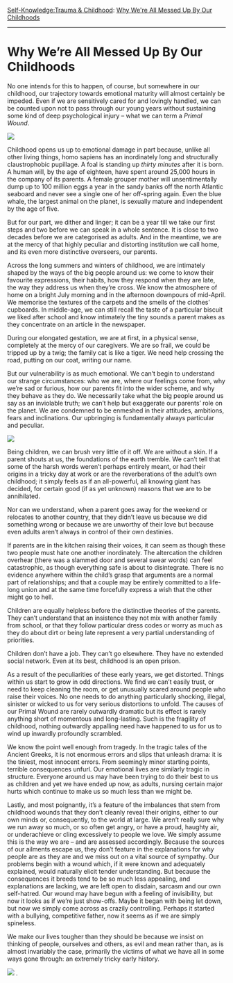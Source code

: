 [Self-Knowledge:](https://www.theschooloflife.com/thebookoflife/category/self-knowledge/)[Trauma & Childhood](https://www.theschooloflife.com/thebookoflife/category/self-knowledge/trauma-childhood/): [Why We're All Messed Up By Our Childhoods](https://www.theschooloflife.com/thebookoflife/why-were-all-messed-up-by-our-childhoods/)

* * *

# Why We’re All Messed Up By Our Childhoods

No one intends for this to happen, of course, but somewhere in our childhood, our trajectory towards emotional maturity will almost certainly be impeded. Even if we are sensitively cared for and lovingly handled, we can be counted upon not to pass through our young years without sustaining some kind of deep psychological injury – what we can term a _Primal Wound_.

![](http://printcenter.org/88th/wp-content/uploads/2013/06/3101806727-Media-01.jpg)

Childhood opens us up to emotional damage in part because, unlike all other living things, homo sapiens has an inordinately long and structurally claustrophobic pupillage. A foal is standing up _thirty minutes_ after it is born. A human will, by the age of eighteen, have spent around 25,000 hours in the company of its parents. A female grouper mother will unsentimentally dump up to 100 million eggs a year in the sandy banks off the north Atlantic seaboard and never see a single one of her off-spring again. Even the blue whale, the largest animal on the planet, is sexually mature and independent by the age of five.

But for our part, we dither and linger; it can be a year till we take our first steps and two before we can speak in a whole sentence. It is close to two decades before we are categorised as adults. And in the meantime, we are at the mercy of that highly peculiar and distorting institution we call home, and its even more distinctive overseers, our parents.

Across the long summers and winters of childhood, we are intimately shaped by the ways of the big people around us: we come to know their favourite expressions, their habits, how they respond when they are late, the way they address us when they’re cross. We know the atmosphere of home on a bright July morning and in the afternoon downpours of mid-April. We memorise the textures of the carpets and the smells of the clothes’ cupboards. In middle-age, we can still recall the taste of a particular biscuit we liked after school and know intimately the tiny sounds a parent makes as they concentrate on an article in the newspaper.

During our elongated gestation, we are at first, in a physical sense, completely at the mercy of our caregivers. We are so frail, we could be tripped up by a twig; the family cat is like a tiger. We need help crossing the road, putting on our coat, writing our name.

But our vulnerability is as much emotional. We can’t begin to understand our strange circumstances: who we are, where our feelings come from, why we’re sad or furious, how our parents fit into the wider scheme, and why they behave as they do. We necessarily take what the big people around us say as an inviolable truth; we can’t help but exaggerate our parents’ role on the planet. We are condemned to be enmeshed in their attitudes, ambitions, fears and inclinations. Our upbringing is fundamentally always particular and peculiar.

![](http://www.theartblog.org/wp-content/uploaded/2015/02/abbyseeshughinthefronthall.jpg)

Being children, we can brush very little of it off. We are without a skin. If a parent shouts at us, the foundations of the earth tremble. We can’t tell that some of the harsh words weren’t perhaps entirely meant, or had their origins in a tricky day at work or are the reverberations of the adult’s own childhood; it simply feels as if an all-powerful, all knowing giant has decided, for certain good (if as yet unknown) reasons that we are to be annihilated.

Nor can we understand, when a parent goes away for the weekend or relocates to another country, that they didn’t leave us because we did something wrong or because we are unworthy of their love but because even adults aren’t always in control of their own destinies.

If parents are in the kitchen raising their voices, it can seem as though these two people must hate one another inordinately. The altercation the children overhear (there was a slammed door and several swear words) can feel catastrophic, as though everything safe is about to disintegrate. There is no evidence anywhere within the child’s grasp that arguments are a normal part of relationships; and that a couple may be entirely committed to a life-long union and at the same time forcefully express a wish that the other might go to hell.

Children are equally helpless before the distinctive theories of the parents. They can’t understand that an insistence they not mix with another family from school, or that they follow particular dress codes or worry as much as they do about dirt or being late represent a very partial understanding of priorities.

Children don’t have a job. They can’t go elsewhere. They have no extended social network. Even at its best, childhood is an open prison.

As a result of the peculiarities of these early years, we get distorted. Things within us start to grow in odd directions. We find we can’t easily trust, or need to keep cleaning the room, or get unusually scared around people who raise their voices. No one needs to do anything particularly shocking, illegal, sinister or wicked to us for very serious distortions to unfold. The causes of our Primal Wound are rarely outwardly dramatic but its effect is rarely anything short of momentous and long-lasting. Such is the fragility of childhood, nothing outwardly appalling need have happened to us for us to wind up inwardly profoundly scrambled.

We know the point well enough from tragedy. In the tragic tales of the Ancient Greeks, it is not enormous errors and slips that unleash drama: it is the tiniest, most innocent errors. From seemingly minor starting points, terrible consequences unfurl. Our emotional lives are similarly tragic in structure. Everyone around us may have been trying to do their best to us as children and yet we have ended up now, as adults, nursing certain major hurts which continue to make us so much less than we might be.

Lastly, and most poignantly, it’s a feature of the imbalances that stem from childhood wounds that they don’t cleanly reveal their origins, either to our own minds or, consequently, to the world at large. We aren’t really sure why we run away so much, or so often get angry, or have a proud, haughty air, or underachieve or cling excessively to people we love. We simply assume this is the way we are – and are assessed accordingly. Because the sources of our ailments escape us, they don’t feature in the explanations for why people are as they are and we miss out on a vital source of sympathy. Our problems begin with a wound which, if it were known and adequately explained, would naturally elicit tender understanding. But because the consequences it breeds tend to be so much less appealing, and explanations are lacking, we are left open to disdain, sarcasm and our own self-hatred. Our wound may have begun with a feeling of invisibility, but now it looks as if we’re just show-offs. Maybe it began with being let down, but now we simply come across as crazily controlling. Perhaps it started with a bullying, competitive father, now it seems as if we are simply spineless.

We make our lives tougher than they should be because we insist on thinking of people, ourselves and others, as evil and mean rather than, as is almost invariably the case, primarily the victims of what we have all in some ways gone through: an extremely tricky early history.

[![](https://img.youtube.com/vi/zn7Q0m_o-Xs/0.jpg)](https://www.youtube.com/embed/zn7Q0m_o-Xs '')
.
